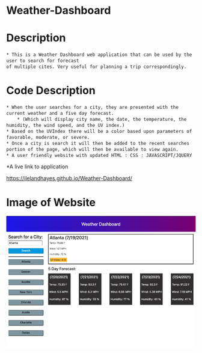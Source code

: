 # Weather-Dashboard

# Description

    * This is a Weather Dashboard web application that can be used by the user to search for forecast 
    of multiple cites. Very useful for planning a trip correspondingly.   

# Code Description

    * When the user searches for a city, they are presented with the current weather and a five day forecast.
        * (Which will display city name, the date, the temperature, the humidity, the wind speed, and the UV index.)
    * Based on the UVIndex there will be a color based upon parameters of favorable, moderate, or severe.
    * Once a city is search it will then be added to the recent searches portion of the page, which will then be available to view again.
    * A user friendly website with updated HTML : CSS : JAVASCRIPT/JQUERY

*A live link to application

https://ilelandhayes.github.io/Weather-Dashboard/

# Image of Website 

![Website View](./img/Weather-Dashboard-Screenshot.png)

